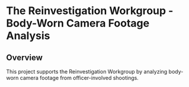 # The Reinvestigation Workgroup - Body-Worn Camera Footage Analysis

## Overview
This project supports the Reinvestigation Workgroup by analyzing body-worn camera footage from officer-involved shootings. 

